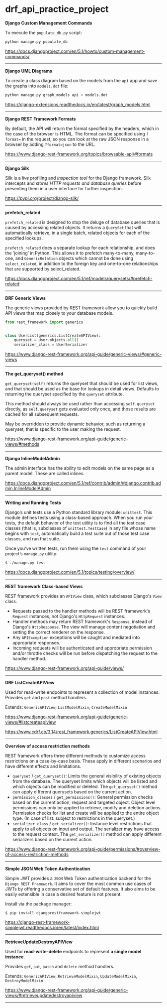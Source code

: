 # drf_api_practice_project

**Django Custom Management Commands**

To execute the `populate_db.py` script:
```bash
python manage.py populate_db
```
https://docs.djangoproject.com/en/5.1/howto/custom-management-commands/

---
**Django UML Diagrams**

To create a class diagram based on the models from the `api` app and save the graphs into `models.dot` file:
```bash
python manage.py graph_models api > models.dot
```
https://django-extensions.readthedocs.io/en/latest/graph_models.html

---
**Django REST Framework Formats**

By default, the API will return the format specified by the headers, which in the case of the browser is HTML. The format can be specified using `?format=` in the request, so you can look at the raw JSON response in a browser by adding `?format=json` to the URL.

https://www.django-rest-framework.org/topics/browsable-api/#formats

---

**Django Silk**

Silk is a *live* profiling and *inspection tool* for the Django framework. Silk intercepts and *stores HTTP requests and database queries* before presenting them in a user interface for further inspection.

https://pypi.org/project/django-silk/

---

**prefetch_related**

`prefetch_related` is designed to stop the deluge of database queries that is caused by accessing related objects. It returns a `QuerySet` that will automatically retrieve, in a single batch, related objects for each of the specified lookups.

`prefetch_related` does a separate lookup for each relationship, and does the ‘joining’ in Python. This allows it to prefetch many-to-many, many-to-one, and `GenericRelation` objects which cannot be done using `select_related`, in addition to the foreign key and one-to-one relationships that are supported by select_related.

https://docs.djangoproject.com/en/5.1/ref/models/querysets/#prefetch-related

---

**DRF Generic Views**

The generic views provided by REST framework allow you to quickly build API views that map closely to your database models.

```python
from rest_framework import generics


class UserList(generics.ListCreateAPIView):
    queryset = User.objects.all()
    serializer_class = UserSerializer
```

https://www.django-rest-framework.org/api-guide/generic-views/#generic-views

---

**The get_queryset() method**

`get_queryset(self)` returns the queryset that should be used for list views, and that should be used as the base for lookups in detail views. Defaults to returning the queryset specified by the `queryset` attribute.

This method should always be used rather than accessing `self.queryset` directly, as `self.queryset` gets evaluated only once, and those results are cached for all subsequent requests.

May be overridden to provide dynamic behavior, such as returning a queryset, that is specific to the user making the request.

https://www.django-rest-framework.org/api-guide/generic-views/#methods

---

**Django InlineModelAdmin**

The admin interface has the ability to edit models on the same page as a parent model. These are called inlines.

https://docs.djangoproject.com/en/5.1/ref/contrib/admin/#django.contrib.admin.InlineModelAdmin

---

**Writing and Running Tests**

Django’s unit tests use a Python standard library module: `unittest`. This module defines tests using a class-based approach.
When you run your tests, the default behavior of the test utility is to find all the test case classes (that is, subclasses of `unittest.TestCase`) in any file whose name begins with `test`, automatically build a test suite out of those test case classes, and run that suite.

Once you’ve written tests, run them using the `test` command of your project’s `manage.py` utility:

```script
$ ./manage.py test
```

https://docs.djangoproject.com/en/5.1/topics/testing/overview/

---

**REST framework Class-based Views**

REST framework provides an `APIView` class, which subclasses Django's `View` class.
- Requests passed to the handler methods will be REST framework's `Request` instances, not Django's `HttpRequest` instances.
- Handler methods may return REST framework's `Response`, instead of Django's `HttpResponse`. The view will manage content negotiation and setting the correct renderer on the response.
- Any `APIException` exceptions will be caught and mediated into appropriate responses.
- Incoming requests will be authenticated and appropriate permission and/or throttle checks will be run before dispatching the request to the handler method.

https://www.django-rest-framework.org/api-guide/views/

---

**DRF ListCreateAPIView**

Used for read-write endpoints to represent a collection of model instances. Provides `get` and `post` method handlers.

Extends: `GenericAPIView`, `ListModelMixin`, `CreateModelMixin`

https://www.django-rest-framework.org/api-guide/generic-views/#listcreateapiview

https://www.cdrf.co/3.14/rest_framework.generics/ListCreateAPIView.html

---

**Overview of access restriction methods**

REST framework offers three different methods to customize access restrictions on a case-by-case basis. These apply in different scenarios and have different effects and limitations.

- `queryset` / `get_queryset()`: Limits the general visibility of existing objects from the database. The queryset limits which objects will be listed and which objects can be modified or deleted. The `get_queryset()` method can apply different querysets based on the current action.
- `permission_classes` / `get_permissions()`: General permission checks based on the current action, request and targeted object. Object level permissions can only be applied to retrieve, modify and deletion actions. Permission checks for list and create will be applied to the entire object type. (In case of list: subject to restrictions in the queryset.)
- `serializer_class` / `get_serializer()`: Instance level restrictions that apply to all objects on input and output. The serializer may have access to the request context. The `get_serializer()` method can apply different serializers based on the current action.

https://www.django-rest-framework.org/api-guide/permissions/#overview-of-access-restriction-methods

---

**Simple JSON Web Token Authentication**

Simple JWT provides a `JSON` Web Token authentication backend for the `Django REST Framework`. It aims to cover the most common use cases of JWTs by offering a conservative set of default features. It also aims to be easily extensible in case a desired feature is not present.

Install via the package manager:
```script
$ pip install djangorestframework-simplejwt
```

https://django-rest-framework-simplejwt.readthedocs.io/en/latest/index.html

---

**RetrieveUpdateDestroyAPIView**

Used for **read-write-delete** endpoints to represent **a single model instance**.

Provides `get`, `put`, `patch` and `delete` method handlers.

Extends: `GenericAPIView`, `RetrieveModelMixin`, `UpdateModelMixin`, `DestroyModelMixin`

https://www.django-rest-framework.org/api-guide/generic-views/#retrieveupdatedestroyapiview

---
